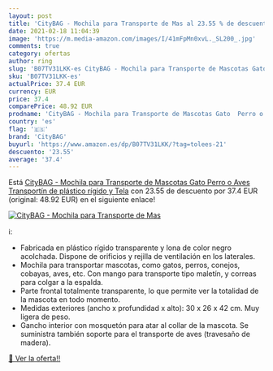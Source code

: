 ```yaml
---
layout: post
title: 'CityBAG - Mochila para Transporte de Mas al 23.55 % de descuento'
date: 2021-02-18 11:04:39
image: 'https://m.media-amazon.com/images/I/41mFpMn0xvL._SL200_.jpg'
comments: true
category: ofertas
author: ring
slug: 'B07TV31LKK-es CityBAG - Mochila para Transporte de Mascotas Gato Perro o...'
sku: 'B07TV31LKK-es'
actualPrice: 37.4 EUR
currency: EUR
price: 37.4
comparePrice: 48.92 EUR
prodname: 'CityBAG - Mochila para Transporte de Mascotas Gato  Perro o Aves Transportín de plástico rígido y Tela'
country: 'es'
flag: '🇪🇸'
brand: 'CityBAG'
buyurl: 'https://www.amazon.es/dp/B07TV31LKK/?tag=tolees-21'
descuento: '23.55'
average: '37.4'
---
```


Está [CityBAG - Mochila para Transporte de Mascotas Gato  Perro o Aves Transportín de plástico rígido y Tela](https://www.amazon.es/dp/B07TV31LKK/?tag=tolees-21) con 23.55 de descuento por 37.4 EUR (original: 48.92 EUR) en el siguiente enlace!

[![CityBAG - Mochila para Transporte de Mas](https://m.media-amazon.com/images/I/41mFpMn0xvL._SL200_.jpg)](https://www.amazon.es/dp/B07TV31LKK/?tag=tolees-21)

ℹ️:

- Fabricada en plástico rígido transparente y lona de color negro acolchada. Dispone de orificios y rejilla de ventilación en los laterales.
- Mochila para transportar mascotas, como gatos, perros, conejos, cobayas, aves, etc. Con mango para transporte tipo maletín, y correas para colgar a la espalda.
- Parte frontal totalmente transparente, lo que permite ver la totalidad de la mascota en todo momento.
- Medidas exteriores (ancho x profundidad x alto): 30 x 26 x 42 cm. Muy ligera de peso.
- Gancho interior con mosquetón para atar al collar de la mascota. Se suministra también soporte para el transporte de aves (travesaño de madera).

[🛒 Ver la oferta!!](https://www.amazon.es/dp/B07TV31LKK/?tag=tolees-21)
